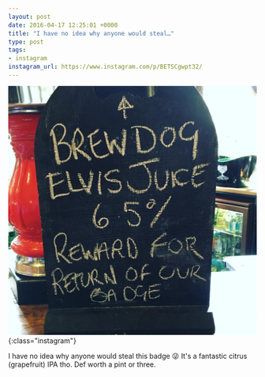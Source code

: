 ```yaml
---
layout: post
date: 2016-04-17 12:25:01 +0000
title: "I have no idea why anyone would steal…"
type: post
tags:
- instagram
instagram_url: https://www.instagram.com/p/BETSCgwpt32/
---
```


![Instagram - BETSCgwpt32](/img/BETSCgwpt32.jpg){:class="instagram"}

I have no idea why anyone would steal this badge 😜 It's a fantastic citrus (grapefruit) IPA tho. Def worth a pint or three.

